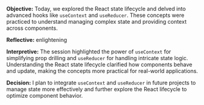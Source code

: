 **Objective:** Today, we explored the React state lifecycle and delved into advanced hooks like `useContext` and `useReducer`. These concepts were practiced to understand managing complex state and providing context across components.

**Reflective:** enlightening

**Interpretive:** The session highlighted the power of `useContext` for simplifying prop drilling and `useReducer` for handling intricate state logic. Understanding the React state lifecycle clarified how components behave and update, making the concepts more practical for real-world applications.

**Decision:** I plan to integrate `useContext` and `useReducer` in future projects to manage state more effectively and further explore the React lifecycle to optimize component behavior.